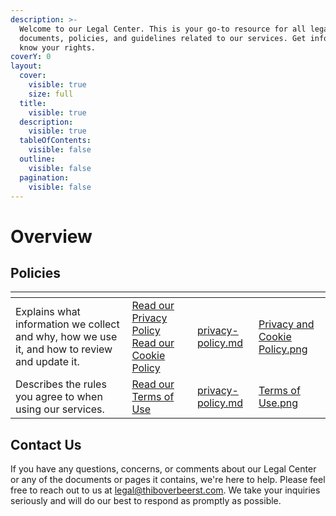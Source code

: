 ```yaml
---
description: >-
  Welcome to our Legal Center. This is your go-to resource for all legal
  documents, policies, and guidelines related to our services. Get informed and
  know your rights.
coverY: 0
layout:
  cover:
    visible: true
    size: full
  title:
    visible: true
  description:
    visible: true
  tableOfContents:
    visible: false
  outline:
    visible: false
  pagination:
    visible: false
---
```


# Overview

## Policies

<table data-card-size="large" data-view="cards"><thead><tr><th></th><th></th><th></th><th data-hidden data-card-target data-type="content-ref"></th><th data-hidden data-card-cover data-type="files"></th></tr></thead><tbody><tr><td>Explains what information we collect and why, how we use it, and how to review and update it.</td><td><a href="policies/privacy-policy.md">Read our Privacy Policy</a><br><a href="policies/cookie-policy.md">Read our Cookie Policy</a></td><td></td><td><a href="policies/privacy-policy.md">privacy-policy.md</a></td><td><a href=".gitbook/assets/Privacy and Cookie Policy.png">Privacy and Cookie Policy.png</a></td></tr><tr><td>Describes the rules you agree to when using our services.</td><td><a href="policies/terms-of-use.md">Read our Terms of Use</a></td><td></td><td><a href="policies/privacy-policy.md">privacy-policy.md</a></td><td><a href=".gitbook/assets/Terms of Use.png">Terms of Use.png</a></td></tr></tbody></table>

## Contact Us

If you have any questions, concerns, or comments about our Legal Center or any of the documents or pages it contains, we're here to help. Please feel free to reach out to us at [legal@thiboverbeerst.com](mailto:legal@thiboverbeerst.com). We take your inquiries seriously and will do our best to respond as promptly as possible.
